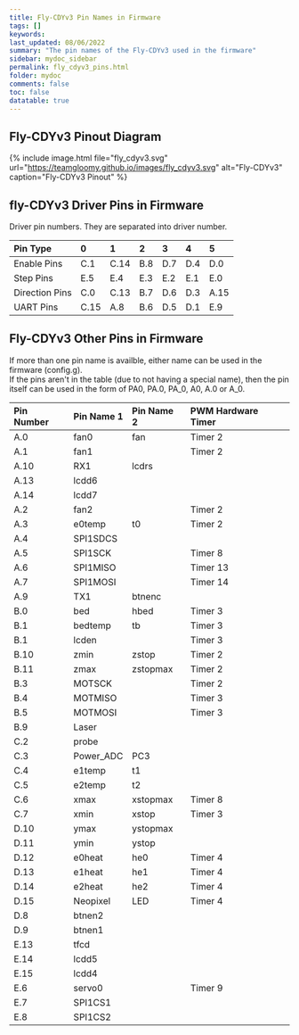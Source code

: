 ```yaml
---
title: Fly-CDYv3 Pin Names in Firmware
tags: []
keywords: 
last_updated: 08/06/2022
summary: "The pin names of the Fly-CDYv3 used in the firmware"
sidebar: mydoc_sidebar
permalink: fly_cdyv3_pins.html
folder: mydoc
comments: false
toc: false
datatable: true
---
```


## Fly-CDYv3 Pinout Diagram

{% include image.html file="fly_cdyv3.svg" url="https://teamgloomy.github.io/images/fly_cdyv3.svg" alt="Fly-CDYv3" caption="Fly-CDYv3 Pinout" %}

## fly-CDYv3 Driver Pins in Firmware

Driver pin numbers. They are separated into driver number.

<div class="datatable-begin"></div>

|Pin Type|0|1|2|3|4|5|
| :------------- |:-------------|:-------------|:-------------|:-------------|:-------------|:----|
|Enable Pins|C.1|C.14|B.8|D.7|D.4|D.0|
|Step Pins|E.5|E.4|E.3|E.2|E.1|E.0|
|Direction Pins|C.0|C.13|B.7|D.6|D.3|A.15|
|UART Pins|C.15|A.8|B.6|D.5|D.1|E.9|


<div class="datatable-end"></div>

## Fly-CDYv3 Other Pins in Firmware 

If more than one pin name is availble, either name can be used in the firmware (config.g).  
If the pins aren't in the table (due to not having a special name), then the pin itself can be used in the form of PA0, PA.0, PA_0, A0, A.0 or A_0.  

<div class="datatable-begin"></div>

|Pin Number|Pin Name 1|Pin Name 2|PWM Hardware Timer|
| :------------- |:-------------|:-------------|:-------------|
|A.0|fan0|fan|Timer 2|
|A.1|fan1||Timer 2|
|A.10|RX1|lcdrs||
|A.13|lcdd6|||
|A.14|lcdd7|||
|A.2|fan2||Timer 2|
|A.3|e0temp|t0|Timer 2|
|A.4|SPI1SDCS|||
|A.5|SPI1SCK||Timer 8|
|A.6|SPI1MISO||Timer 13|
|A.7|SPI1MOSI||Timer 14|
|A.9|TX1|btnenc||
|B.0|bed|hbed|Timer 3|
|B.1|bedtemp|tb|Timer 3|
|B.1|lcden||Timer 3|
|B.10|zmin|zstop|Timer 2|
|B.11|zmax|zstopmax|Timer 2|
|B.3|MOTSCK||Timer 2|
|B.4|MOTMISO||Timer 3|
|B.5|MOTMOSI||Timer 3|
|B.9|Laser|||
|C.2|probe|||
|C.3|Power_ADC|PC3||
|C.4|e1temp|t1||
|C.5|e2temp|t2||
|C.6|xmax|xstopmax|Timer 8|
|C.7|xmin|xstop|Timer 3|
|D.10|ymax|ystopmax||
|D.11|ymin|ystop||
|D.12|e0heat|he0|Timer 4|
|D.13|e1heat|he1|Timer 4|
|D.14|e2heat|he2|Timer 4|
|D.15|Neopixel|LED|Timer 4|
|D.8|btnen2|||
|D.9|btnen1|||
|E.13|tfcd|||
|E.14|lcdd5|||
|E.15|lcdd4|||
|E.6|servo0||Timer 9|
|E.7|SPI1CS1|||
|E.8|SPI1CS2|||


<div class="datatable-end"></div>